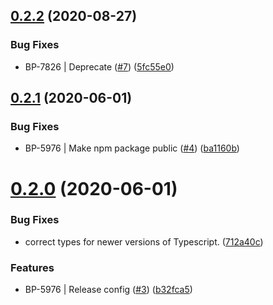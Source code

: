 ## [0.2.2](https://github.com/BoldPenguin/stencil-redux/compare/v0.2.1...v0.2.2) (2020-08-27)


### Bug Fixes

* BP-7826 | Deprecate ([#7](https://github.com/BoldPenguin/stencil-redux/issues/7)) ([5fc55e0](https://github.com/BoldPenguin/stencil-redux/commit/5fc55e023f2d4268c85e1c3c61437a7c722477a2))

## [0.2.1](https://github.com/BoldPenguin/stencil-redux/compare/v0.2.0...v0.2.1) (2020-06-01)


### Bug Fixes

* BP-5976 | Make npm package public ([#4](https://github.com/BoldPenguin/stencil-redux/issues/4)) ([ba1160b](https://github.com/BoldPenguin/stencil-redux/commit/ba1160beaa702e9dee7444a649dbab8c120db16f))

# [0.2.0](https://github.com/BoldPenguin/stencil-redux/compare/v0.1.1...v0.2.0) (2020-06-01)


### Bug Fixes

* correct types for newer versions of Typescript. ([712a40c](https://github.com/BoldPenguin/stencil-redux/commit/712a40caaf0ef2b1a057868416c26c80fb202d3e))


### Features

* BP-5976 | Release config ([#3](https://github.com/BoldPenguin/stencil-redux/issues/3)) ([b32fca5](https://github.com/BoldPenguin/stencil-redux/commit/b32fca51f6bc27a31afd64eeaaae4520fbc48323))
